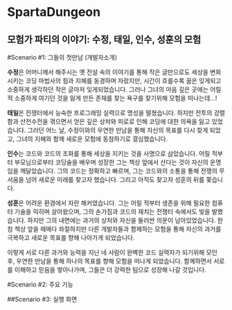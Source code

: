 # SpartaDungeon

## 모험가 파티의 이야기: 수정, 태일, 인수, 성훈의 모험 

#Scenario #1: 그들의 첫만남 (개발자소개)

**수정**은 어머니께서 해주시는 옛 전설 속의 이야기를 통해 작은 글만으로도 세상을 변화시키는 코딩 마법사의 힘과 지혜를 동경하며 자랐지만, 시간이 흐를수록 꿈은 잊게되고 소중하게 생각하던 작은 글마저 잊게되었습니다. 그러나 그녀의 마음 깊은 곳에는 어릴 적 소중하게 여기던 것을 잃게 만든 존재를 찾는 욕구를 찾기위해 모험을 떠나는데...!

**태일**은 전쟁터에서 능숙한 프로그래밍 실력으로 명성을 떨쳤습니다. 하지만 전투의 강렬함과 산전수전을 겪으면서 얻은 깊은 상처와 피로로 인해 코딩에 대한 의욕을 잃고 있었습니다. 그러던 어느 날, 수정이와의 우연한 만남을 통해 자신의 목표를 다시 찾게 되었고, 그녀의 지혜와 함께 새로운 모험에 동참하기로 결심했습니다.

**인수**는 코드와 코드의 조화를 통해 세상을 지키는 것을 사명으로 삼았습니다. 어릴 적부터 부모님으로부터 코딩술을 배우며 성장한 그는 책상 앞에서 산다는 것이 자신의 운명임을 깨달았습니다. 그의 코드는 정확하고 빠르며, 그는 코드와의 소통을 통해 전쟁의 무서움을 넘어 새로운 미래를 찾고자 했습니다. 그리고 아직도 찾고자 성훈의 뒤를 쫒습니다.

**성훈**은 어려운 환경에서 자란 해커였습니다. 그는 어릴 적부터 생존을 위해 필요한 컴퓨터 기술을 익히며 살아왔으며, 그의 손가짐과 코드의 재치는 전쟁터 속에서도 빛을 발했습니다. 하지만 그의 내면에는 과거의 상처와 자신을 둘러싼 의문이 남아있었습니다. 한참 책상 앞을 헤매다 좌절하지만 다른 개발자들과 함께하는 모험을 통해 자신의 과거를 극복하고 새로운 목표를 향해 나아가게 되었습니다.

이렇게 서로 다른 과거와 능력을 지닌 네 사람이 완벽한 코드 실력자가 되기위해 모인 후, 우연한 만남을 통해 하나의 목표를 향해 모험을 떠나게 되었습니다. 함께하면서 서로를 이해하고 믿음을 쌓아나가며, 그들은 더 강력한 팀으로 성장해 나갈 것입니다.

#Scenario #2: 주요 기능

##Scenario #3: 실행 화면
